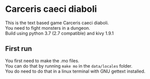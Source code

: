 # Carceris caeci diaboli
This is the text based game Carceris caeci diaboli.\
You need to fight monsters in a dungeon.\
Build using python 3.7 (2.7 compatible) and kivy 1.9.1

## First run
You first need to make the .mo files.\
You can do that by running `make mo` in the `data/locales` folder.\
You do need to do that in a linux terminal with GNU gettext installed.

